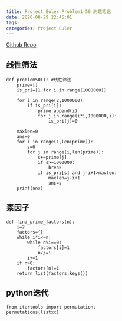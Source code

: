 ```yaml
---
title: Project Euler Problem1-50 刷题笔记
date: 2020-08-29 22:45:01
tags:
categories: Project Euler
---
```

[Github Repo](https://github.com/miaodzz/proejct_euler) 

## 线性筛法

    def problem50(): #线性筛法
        prime=[]
        is_pri=[1 for i in range(1000000)]

        for i in range(2,1000000):
            if is_pri[i]:
                prime.append(i)
                for j in range(i*i,1000000,i):
                    is_pri[j]=0

        maxlen=0
        ans=0
        for i in range(1,len(prime)):
            s=0
            for j in range(i,len(prime)):
                s+=prime[j]
                if s>=1000000:
                    break
                if is_pri[s] and j-i+1>maxlen:
                    maxlen=j-i+1
                    ans=s
        print(ans)


## 素因子
    def find_prime_factors(n):
        i=2
        factors={}
        while i*i<=n:
            while n%i==0:
                factors[i]=1
                n//=i
            i+=1
        if n>0:
            factors[n]=1
        return list(factors.keys())

## python迭代
    from itertools import permutations
    permutations(listxx)